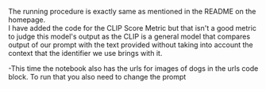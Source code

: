 The running procedure is exactly same as mentioned in the README on the homepage.  
I have added the code for the CLIP Score Metric but that isn't a good metric to judge this model's output as the CLIP is a general model that compares output of our prompt with the text provided without taking into account the context that the identifier we use brings with it.

-This time the notebook also has the urls for images of dogs in the urls code block.
To run that you also need to change the prompt

